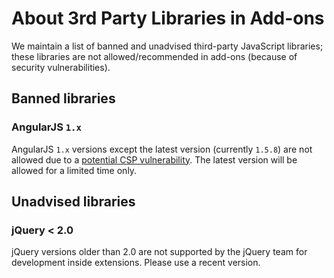 # About 3rd Party Libraries in Add-ons

We maintain a list of banned and unadvised third-party JavaScript libraries; these libraries are not allowed/recommended in add-ons (because of security vulnerabilities).

## Banned libraries

### AngularJS `1.x`

AngularJS `1.x` versions except the latest version (currently `1.5.8`) are not allowed due to a [potential CSP vulnerability](www.slideshare.net/x00mario/an-abusive-relationship-with-angularjs). The latest version will be allowed for a limited time only.

## Unadvised libraries

### jQuery < 2.0

jQuery versions older than 2.0 are not supported by the jQuery team for development inside extensions. Please use a recent version.
